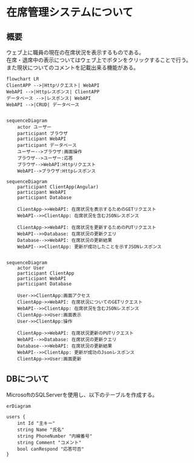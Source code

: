 # 在席管理システムについて  

## 概要  

ウェブ上に職員の現在の在席状況を表示するものである。  
在席・退席中の表示についてはウェブ上でボタンをクリックすることで行う。  
また現状についてのコメントを記載出来る機能がある。

```mermaid
flowchart LR
ClientAPP -->|Httpリクエスト| WebAPI
WebAPI -->|Httpレスポンス| ClientAPP
データベース -->|レスポンス| WebAPI
WebAPI -->|CRUD| データベース


```

```mermaid
sequenceDiagram
    actor ユーザー
    participant ブラウザ
    participant WebAPI
    participant データベース
    ユーザー-->ブラウザ:画面操作
    ブラウザ-->ユーザー:応答
    ブラウザ-->WebAPI:Httpリクエスト
    WebAPI-->ブラウザ:Httpレスポンス

```

```mermaid
sequenceDiagram
    participant ClientApp(Angular)
    participant WebAPI
    participant Database

    ClientApp->>WebAPI: 在席状況を表示するためのGETリクエスト
    WebAPI-->>ClientApp: 在席状況を含むJSONレスポンス

    ClientApp->>WebAPI: 在席状況を更新するためのPUTリクエスト
    WebAPI-->>Database: 在席状況の更新クエリ
    Database-->>WebAPI: 在席状況の更新結果
    WebAPI-->>ClientApp: 更新が成功したことを示すJSONレスポンス


```

```mermaid
sequenceDiagram
    actor User
    participant ClientApp
    participant WebAPI
    participant Database

    User->>ClientApp:画面アクセス
    ClientApp->>WebAPI: 在席状況についてのGETリクエスト
    WebAPI-->>ClientApp: 在席状況を含むJSONレスポンス
    ClientApp->>User:画面表示
    User->>ClientApp:操作

    ClientApp->>WebAPI: 在席状況更新のPUTリクエスト
    WebAPI-->>Database: 在席状況の更新クエリ
    Database-->>WebAPI: 在席状況の更新結果
    WebAPI-->>ClientApp: 更新が成功のJsonレスポンス
    ClientApp->>User:画面更新

```

## DBについて  

MicrosoftのSQLServerを使用し、以下のテーブルを作成する。  

```mermaid
erDiagram

users {
    int Id "主キー"
    string Name "氏名"
    string PhoneNumber "内線番号"
    string Comment "コメント"
    bool canRespond "応答可否"
}

```
